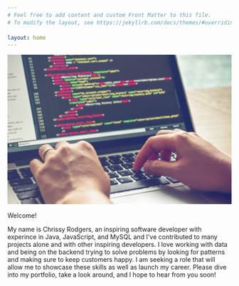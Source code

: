 ```yaml
---
# Feel free to add content and custom Front Matter to this file.
# To modify the layout, see https://jekyllrb.com/docs/themes/#overriding-theme-defaults

layout: home
---
```


![](portfolio2.jpg) 

Welcome!

My name is Chrissy Rodgers, an inspiring software developer with experince in Java, JavaScript, and MySQL and I've contributed to many projects alone and with other inspiring developers. I love working with data and being on the backend trying to solve problems by looking for patterns and making sure to keep customers happy. I am seeking a role that will allow me to showcase these skills as well as launch my career. Please dive into my portfolio, take a look around, and I hope to hear from you soon!
